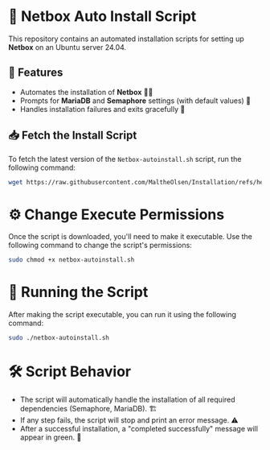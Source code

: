 # 🚀 Netbox Auto Install Script

This repository contains an automated installation scripts for setting up **Netbox** on an Ubuntu server 24.04.

## 🔧 Features

- Automates the installation of **Netbox** 🐱‍💻
- Prompts for **MariaDB** and **Semaphore** settings (with default values) 📝
- Handles installation failures and exits gracefully 🚨

## 📥 Fetch the Install Script

To fetch the latest version of the `Netbox-autoinstall.sh` script, run the following command:

```bash
wget https://raw.githubusercontent.com/MaltheOlsen/Installation/refs/heads/main/netbox/netbox-autoinstall.sh -O netbox-autoinstall.sh
```

# ⚙️ Change Execute Permissions
Once the script is downloaded, you'll need to make it executable. Use the following command to change the script's permissions:

```bash
sudo chmod +x netbox-autoinstall.sh
```

# 🚀 Running the Script
After making the script executable, you can run it using the following command:

```bash
sudo ./netbox-autoinstall.sh
```

# 🛠️ Script Behavior
 - The script will automatically handle the installation of all required dependencies (Semaphore, MariaDB). 🏗️
 - If any step fails, the script will stop and print an error message. ⚠️
 - After a successful installation, a "completed successfully" message will appear in green. 🎉
